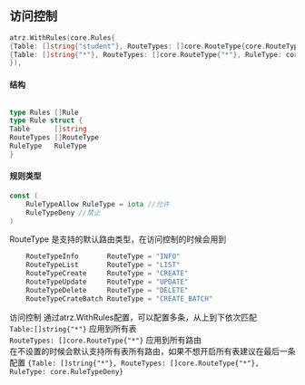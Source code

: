 ## 访问控制

```go
atrz.WithRules(core.Rules{
{Table: []string{"student"}, RouteTypes: []core.RouteType{core.RouteTypeList}, RuleType: core.RuleTypeAllow},
{Table: []string{"*"}, RouteTypes: []core.RouteType{"*"}, RuleType: core.RuleTypeDeny},
}),
```

#### 结构
```go

type Rules []Rule
type Rule struct {
Table      []string
RouteTypes []RouteType
RuleType   RuleType
}

```

#### 规则类型
```go
const (
	RuleTypeAllow RuleType = iota //允许
	RuleTypeDeny //禁止
)
```
RouteType 是支持的默认路由类型，在访问控制的时候会用到
```go
	RouteTypeInfo       RouteType = "INFO"
	RouteTypeList       RouteType = "LIST"
	RouteTypeCreate     RouteType = "CREATE"
	RouteTypeUpdate     RouteType = "UPDATE"
	RouteTypeDelete     RouteType = "DELETE"
	RouteTypeCrateBatch RouteType = "CREATE_BATCH"
```

访问控制 通过atrz.WithRules配置，可以配置多条，从上到下依次匹配 <br>
`Table:[]string{"*"}` 应用到所有表<br>
`RouteTypes: []core.RouteType{"*"}` 应用到所有路由<br>
在不设置的时候会默认支持所有表所有路由，如果不想开启所有表建议在最后一条配置 `{Table: []string{"*"}, RouteTypes: []core.RouteType{"*"}, RuleType: core.RuleTypeDeny}`